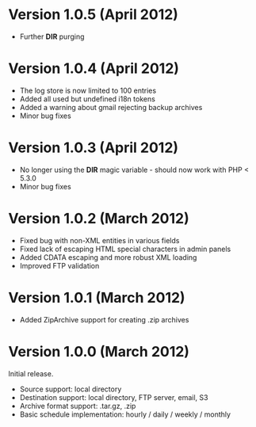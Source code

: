 Version 1.0.5 (April 2012)
=========================
* Further __DIR__ purging

Version 1.0.4 (April 2012)
==========================
* The log store is now limited to 100 entries
* Added all used but undefined  i18n tokens
* Added a warning about gmail rejecting backup archives
* Minor bug fixes

Version 1.0.3 (April 2012)
==========================
* No longer using the __DIR__ magic variable - should now work with PHP < 5.3.0
* Minor bug fixes

Version 1.0.2 (March 2012)
==========================
* Fixed bug with non-XML entities in various fields
* Fixed lack of escaping HTML special characters in admin panels
* Added CDATA escaping and more robust XML loading
* Improved FTP validation

Version 1.0.1 (March 2012)
==========================
* Added ZipArchive support for creating .zip archives

Version 1.0.0 (March 2012)
==========================
Initial release.

* Source support: local directory
* Destination support: local directory, FTP server, email, S3
* Archive format support: .tar.gz, .zip
* Basic schedule implementation: hourly / daily / weekly / monthly
